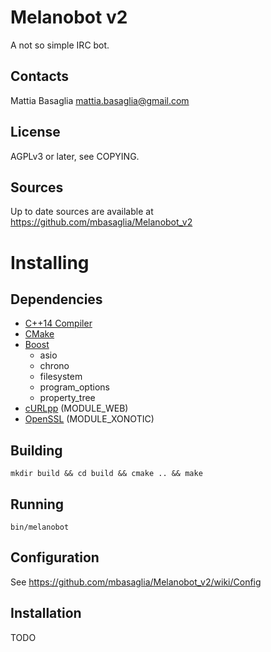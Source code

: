 Melanobot v2
============

A not so simple IRC bot.

Contacts
--------
Mattia Basaglia <mattia.basaglia@gmail.com>


License
-------
AGPLv3 or later, see COPYING.


Sources
-------

Up to date sources are available at https://github.com/mbasaglia/Melanobot_v2

Installing
==========

Dependencies
------------

* [C++14 Compiler](http://en.cppreference.com/w/cpp/compiler_support)
* [CMake](http://www.cmake.org/)
* [Boost](http://www.boost.org/)
    * asio
    * chrono
    * filesystem
    * program_options
    * property_tree
* [cURLpp](http://jpbarrette.github.io/curlpp/) (MODULE_WEB)
* [OpenSSL](http://openssl.org/) (MODULE_XONOTIC)

Building
--------

    mkdir build && cd build && cmake .. && make

Running
-------

    bin/melanobot

Configuration
-------------

See https://github.com/mbasaglia/Melanobot_v2/wiki/Config

Installation
------------

TODO
